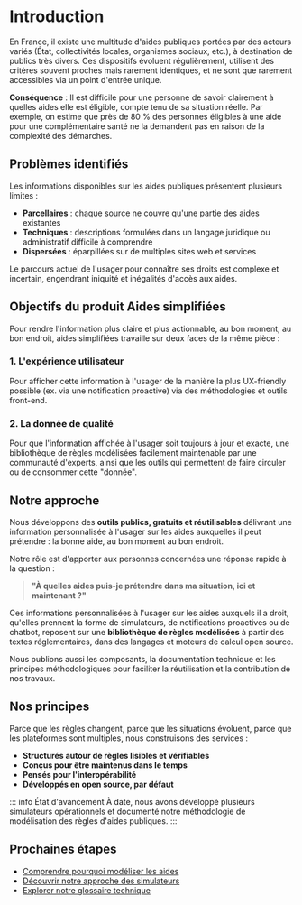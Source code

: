 # Introduction

En France, il existe une multitude d'aides publiques portées par des acteurs variés (État, collectivités locales, organismes sociaux, etc.), à destination de publics très divers. Ces dispositifs évoluent régulièrement, utilisent des critères souvent proches mais rarement identiques, et ne sont que rarement accessibles via un point d'entrée unique.

**Conséquence** : Il est difficile pour une personne de savoir clairement à quelles aides elle est éligible, compte tenu de sa situation réelle. Par exemple, on estime que près de 80 % des personnes éligibles à une aide pour une complémentaire santé ne la demandent pas en raison de la complexité des démarches.

## Problèmes identifiés

Les informations disponibles sur les aides publiques présentent plusieurs limites :

- **Parcellaires** : chaque source ne couvre qu'une partie des aides existantes
- **Techniques** : descriptions formulées dans un langage juridique ou administratif difficile à comprendre
- **Dispersées** : éparpillées sur de multiples sites web et services

Le parcours actuel de l'usager pour connaître ses droits est complexe et incertain, engendrant iniquité et inégalités d'accès aux aides.

## Objectifs du produit Aides simplifiées

Pour rendre l'information plus claire et plus actionnable, au bon moment, au bon endroit, aides simplifiées travaille sur deux faces de la même pièce :

### 1. L'expérience utilisateur

Pour afficher cette information à l'usager de la manière la plus UX-friendly possible (ex. via une notification proactive) via des méthodologies et outils front-end.

### 2. La donnée de qualité

Pour que l'information affichée à l'usager soit toujours à jour et exacte, une bibliothèque de règles modélisées facilement maintenable par une communauté d'experts, ainsi que les outils qui permettent de faire circuler ou de consommer cette "donnée".

## Notre approche

Nous développons des **outils publics, gratuits et réutilisables** délivrant une information personnalisée à l'usager sur les aides auxquelles il peut prétendre : la bonne aide, au bon moment au bon endroit. 

Notre rôle est d'apporter aux personnes concernées une réponse rapide à la question :

> **"À quelles aides puis-je prétendre dans ma situation, ici et maintenant ?"**

Ces informations personnalisées à l'usager sur les aides auxquels il a droit, qu'elles prennent la forme de simulateurs, de notifications proactives ou de chatbot, reposent sur une **bibliothèque de règles modélisées** à partir des textes réglementaires, dans des langages et moteurs de calcul open source.

Nous publions aussi les composants, la documentation technique et les principes méthodologiques pour faciliter la réutilisation et la contribution de nos travaux.

## Nos principes

Parce que les règles changent, parce que les situations évoluent, parce que les plateformes sont multiples, nous construisons des services :

- **Structurés autour de règles lisibles et vérifiables**
- **Conçus pour être maintenus dans le temps**  
- **Pensés pour l'interopérabilité**
- **Développés en open source, par défaut**

::: info État d'avancement
À date, nous avons développé plusieurs simulateurs opérationnels et documenté notre méthodologie de modélisation des règles d'aides publiques.
:::

## Prochaines étapes

- [Comprendre pourquoi modéliser les aides](/pourquoi)
- [Découvrir notre approche des simulateurs](/simulateurs/)
- [Explorer notre glossaire technique](/glossaire)
